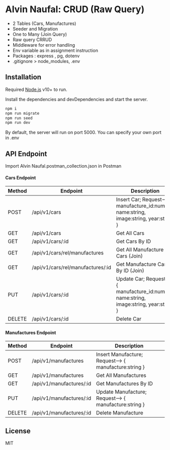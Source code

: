 # Alvin Naufal: CRUD (Raw Query)
- 2 Tables (Cars, Manufactures)
- Seeder and Migration
- One to Many (Join Query)
- Raw query CRRUD
- Middleware for error handling
- Env variable as in assignment instruction
- Packages : express , pg, dotenv
- .gitignore > node_modules, .env

## Installation

Required [Node.js](https://nodejs.org/) v10+ to run.

Install the dependencies and devDependencies and start the server.

```sh
npm i
npm run migrate
npm run seed
npm run dev
```
By default, the server will run on port 5000. You can specify your own port in .env


## API Endpoint
Import Alvin Naufal.postman_collection.json in Postman
#### Cars Endpoint
| Method | Endpoint | Description |
| ------ | ------ | ------ |
| POST | /api/v1/cars | Insert Car; Request--> { manufacture_id:number, name:string, image:string, year:string }
| GET | /api/v1/cars | Get All Cars 
| GET | /api/v1/cars/:id | Get Cars By ID
| GET | /api/v1/cars/rel/manufactures | Get All Manufacture Cars (Join)
| GET | /api/v1/cars/rel/manufactures/:id | Get Manufacture Cars By ID (Join)
| PUT | /api/v1/cars/:id | Update Car; Request--> { manufacture_id:number, name:string, image:string, year:string }
| DELETE | /api/v1/cars/:id | Delete Car
#### Manufactures Endpoint
| Method | Endpoint | Description |
| ------ | ------ | ------ |
| POST | /api/v1/manufactures | Insert Manufacture; Request--> { manufacture:string }
| GET | /api/v1/manufactures | Get All Manufactures 
| GET | /api/v1/manufactures/:id | Get Manufactures By ID
| PUT | /api/v1/manufactures/:id | Update Manufacture; Request--> { manufacture:string }
| DELETE | /api/v1/manufactures/:id | Delete Manufacture


## License

MIT